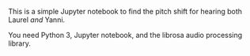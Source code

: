 This is a simple Jupyter notebook to find the pitch shift for hearing both
Laurel *and* Yanni.

You need Python 3, Jupyter notebook, and the librosa audio processing library.
